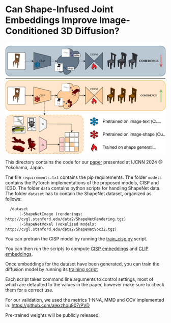 # Can Shape-Infused Joint Embeddings Improve Image-Conditioned 3D Diffusion?

<p align="center">
  <img src="images/pipeline_image.svg" alt="Sublime's custom image"/>
</p>

This directory contains the code for our [paper](https://scholar.google.com/citations?view_op=view_citation&hl=en&user=yhvx_3AAAAAJ&citation_for_view=yhvx_3AAAAAJ:zYLM7Y9cAGgC)
 presented at IJCNN 2024 @ Yokohama, Japan.


The file `requirements.txt` contains the pip requirements.
The folder `models` contains the PyTorch implementations of the proposed models, CISP and IC3D.
The folder `data` contains python scripts for handling ShapeNet data.
The folder `dataset` has to contain the ShapeNet dataset, organized as follows:

      /dataset
          |-ShapeNetImage (renderings: http://cvgl.stanford.edu/data2/ShapeNetRendering.tgz)
          |-ShapeNetVoxel (voxelized models: http://cvgl.stanford.edu/data2/ShapeNetVox32.tgz)

You can pretrain the CISP model by running the [train_cisp.py](train_cisp.py) script.

You can then run the scripts to compute [CISP embeddings](compute_cisp_embeddings.py) and [CLIP embeddings](compute_clip_embeddings.py).

Once embeddings for the dataset have been generated, you can train the diffusion model by running its [training script](train_ic3d.py)

Each script takes command line arguments to control settings, most of which are defaulted to the values in the paper, however make sure to check them for a correct use.

For our validation, we used the metrics 1-NNA, MMD and COV implemented in: https://github.com/alexzhou907/PVD
 
Pre-trained weights will be publicly released.
